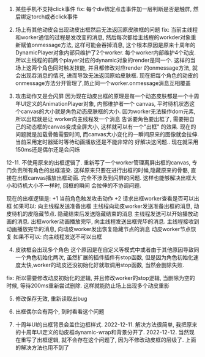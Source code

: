 1. 某些手机不支持click事件
fix: 每个div绑定点击事件加一层判断是否是触屏, 然后绑定torch或者click事件

2. 场上有其他动皮会出现动皮出框然后无法返回原皮肤框的问题
fix: 当前主线程和worker通信的过程是发改变的消息, 然后每次都给主线程的workder对象重新赋值onmessage方法, 
这样可能会吞掉消息, 这个根本原因是原来十周年的DynamicPlayer对象内部只维护了2个worker. 每个worker内部维护4个动皮.
所以主线程的前两个player对应的dynamic对象的render是同一个. 这样的当场上这两个角色同时触发技能, 并且都修改对应render
的onmessage方法, 就会出现吞消息的情况, 进而导致无法返回原始皮肤框. 
现在把每个角色的动皮的onmessage方法分开管理了,防止同一个worker.onmessage消息互相覆盖

3. 攻击动作又是会闪屏
因为现在动皮出框的原理是每一个动态皮肤都是一个十周年UI定义的AnimationPlayer对象, 内部维护者一个
canvas, 平时待机状态这个canvas的大小就是角色动态皮肤框的大小. 因为worker无法操作dom元素, 所以出框就是让
worker向主线程发一个消息 告诉要角色要出框了, 需要把自己的动态框的canvas变成全屏大小, 这样就可以有一个"出框"
的效果. 
现在的问题就是加载骨骼需要时间, 而canvas大小变化的一瞬间原来的图像就会拉伸. 当前采用定时器延时等待动画播放还是不能非常的
好解决这问题.. 现在就采用150ms还是偶尔还是会闪烁

12-11. 不使用原来的出框逻辑了. 
重新写了一个worker管理离屏出框的canvas, 专门负责所有角色的出框渲染. 这样原来只要在进行出框的时候,隐藏原来的骨骼, 
直接在出框canvas播放出框动画. 完全不涉及到闪屏的问题. 这样也能够解决出框大小和待机大小不一样时, 回框的瞬间
会拉伸的不协调问题. 

现在的出框逻辑是:
+1 当前角色触发攻击动作
+2 请求出框worker查看是否可以出框
    如果可以: 向主线程发送准备出框
        主线程向动皮worker发送准备出框的消息, 动皮待机的皮隐藏节点. 隐藏结束后发送隐藏结束的消息
        主线程发送可以开始播放动画的消息. 
        出框worker动画播放完毕, 向主线程发送出框完毕的消息. 
        主线程接收到动画播放完毕的消息, 向动皮worker发出恢复隐藏节点的消息
        动皮worker节点恢复
    如果不可以: 向主线程发送不可以出框
    
 
4. 皮肤框会出现多个角色
这个原因是在自定义等模式中或者由于其他原因导致同一个角色初始化两次, 虽然扩展的插件插件有stop函数,
但是因为角色初始化速度太快,worker的动皮还没初始化好就取调用stop函数, 当然会删除失败. 

fix: 所以需要修改动皮初始化的逻辑, 并且修改worker的stop逻辑, 当删除为空的时候, 等待200ms重新尝试删除.
这样就能防止场上出现多个动皮重影



5. 修改保存无效, 重新读取出bug

6. 出框偶尔会有两个, 到时看看这个问题

7. 十周年UI的出框背景会盖住边框样式.
2022-12-11. 解决方法很简单, 我把原来的十周年UI定义的动皮框dynamic-wrap和背景分开了. 
2022-12-12. 当然现在重写了出框逻辑, 就不会存在这个问题了, 因为不修改动皮框的层级了. 上面的解决方法也用不到了

